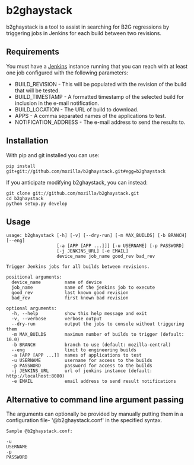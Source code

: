 # b2ghaystack

b2ghaystack is a tool to assist in searching for B2G regressions by triggering
jobs in Jenkins for each build between two revisions.

## Requirements

You must have a [Jenkins](http://jenkins-ci.org/) instance running that you can
reach with at least one job configured with the following parameters:

* BUILD_REVISION - This will be populated with the revision of the build that will be tested.
* BUILD_TIMESTAMP - A formatted timestamp of the selected build for inclusion in the e-mail notification.
* BUILD_LOCATION - The URL of build to download.
* APPS - A comma separated names of the applications to test.
* NOTIFICATION_ADDRESS - The e-mail address to send the results to.

## Installation

With pip and git installed you can use:

    pip install git+git://github.com/mozilla/b2ghaystack.git#egg=b2ghaystack

If you anticipate modifying b2ghaystack, you can instead:

    git clone git://github.com/mozilla/b2ghaystack.git
    cd b2ghaystack
    python setup.py develop

## Usage

```
usage: b2ghaystack [-h] [-v] [--dry-run] [-m MAX_BUILDS] [-b BRANCH] [--eng]
                   [-a [APP [APP ...]]] [-u USERNAME] [-p PASSWORD]
                   [-j JENKINS_URL] [-e EMAIL]
                   device_name job_name good_rev bad_rev

Trigger Jenkins jobs for all builds between revisions.

positional arguments:
  device_name         name of device
  job_name            name of the jenkins job to execute
  good_rev            last known good revision
  bad_rev             first known bad revision

optional arguments:
  -h, --help          show this help message and exit
  -v, --verbose       verbose output
  --dry-run           output the jobs to console without triggering them
  -m MAX_BUILDS       maximum number of builds to trigger (default: 10.0)
  -b BRANCH           branch to use (default: mozilla-central)
  --eng               limit to engineering builds
  -a [APP [APP ...]]  names of applications to test
  -u USERNAME         username for access to the builds
  -p PASSWORD         password for access to the builds
  -j JENKINS_URL      url of jenkins instance (default: http://localhost:8080)
  -e EMAIL            email address to send result notifications

```
## Alternative to command line argument passing 

The arguments can optionally be provided by manually putting them in a configuration file- 
'@b2ghaystack.conf' in the specified syntax.

```
Sample @b2ghaystack.conf:

-u
USERNAME
-p
PASSWORD

```
